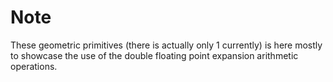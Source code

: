 # Note

These geometric primitives (there is actually only 1 currently) is here mostly
to showcase the use of the double floating point expansion arithmetic operations.